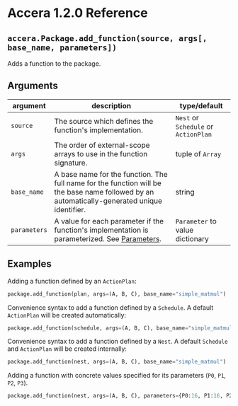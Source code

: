 [//]: # (Project: Accera)
[//]: # (Version: 1.2.0)

# Accera 1.2.0 Reference

## `accera.Package.add_function(source, args[, base_name, parameters])`
Adds a function to the package.

## Arguments

argument | description | type/default
--- | --- | ---
`source` | The source which defines the function's implementation. | `Nest` or `Schedule` or `ActionPlan`
`args` | The order of external-scope arrays to use in the function signature. | tuple of `Array`
`base_name` | A base name for the function. The full name for the function will be the base name followed by an automatically-generated unique identifier. | string
`parameters` | A value for each parameter if the function's implementation is parameterized. See [Parameters](<../../../Manual/09%20Parameters.md>). | `Parameter` to value dictionary

## Examples

Adding a function defined by an `ActionPlan`:

```python
package.add_function(plan, args=(A, B, C), base_name="simple_matmul")
```

Convenience syntax to add a function defined by a `Schedule`. A default `ActionPlan` will be created automatically:

```python
package.add_function(schedule, args=(A, B, C), base_name="simple_matmul")
```

Convenience syntax to add a function defined by a `Nest`. A default `Schedule` and `ActionPlan` will be created internally:

```python
package.add_function(nest, args=(A, B, C), base_name="simple_matmul")
```

Adding a function with concrete values specified for its parameters (`P0`, `P1`, `P2`, `P3`).

```python
package.add_function(nest, args=(A, B, C), parameters={P0:16, P1:16, P2:16, P3:1}, base_name="matmul_16_16_16_1")
```

<div style="page-break-after: always;"></div>
